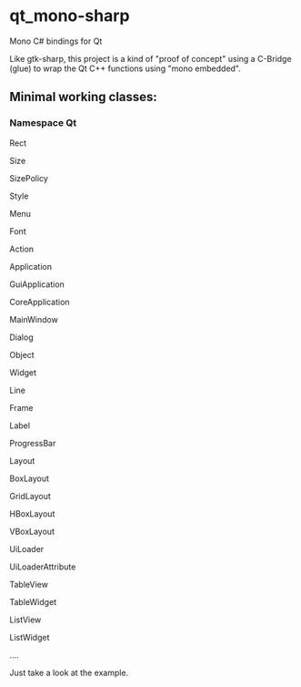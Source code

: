 # qt_mono-sharp
Mono C# bindings for Qt

Like gtk-sharp, this project is a kind of "proof of concept"
using a C-Bridge (glue) to wrap the Qt C++ functions using "mono embedded".

## Minimal working classes:

### Namespace Qt

  Rect
  
  Size
  
  SizePolicy
  
  Style
  
  Menu
  
  Font
  
  Action
  
  Application
  
  GuiApplication
  
  CoreApplication
  
  MainWindow
  
  Dialog
  
  Object
  
  Widget
  
  Line
  
  Frame
  
  Label
  
  ProgressBar
  
  Layout
  
  BoxLayout
  
  GridLayout
  
  HBoxLayout
  
  VBoxLayout
  
  UiLoader
  
  UiLoaderAttribute
  
  TableView
  
  TableWidget
  
  ListView
  
  ListWidget
  
  ....
  
  
  Just take a look at the example.
